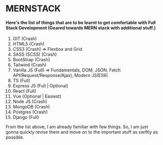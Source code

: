 # MERNSTACK

#### Here's the list of things that are to be learnt to get comfortable with Full Stack Development (Geared towards MERN stack with additional stuff.)

1. GIT (Crash)
2. HTML5 (Crash)
3. CSS3 (Crash) => Flexbox and Grid
4. SASS (SCSS) (Crash)
5. BootStrap (Crash)
6. Tailwind (Crash)
7. Vanilla JS (Full) => Fundamentals, DOM, JSON, Fetch API(Request/Response/Ajax), Modern JS(ES6)
8. TS (Full)
9. Express JS (Full | Optional)
10. React (Full)
11. Vue (Optional | Easiest)
12. Node JS (Crash)
13. MongoDB (Crash)
14. Postgres (Crash)
15. Django (Full)

From the list above, I am already familiar with few things. So, I am just gonna quickly revise them and move on to the important stuff as swiftly as possible.
